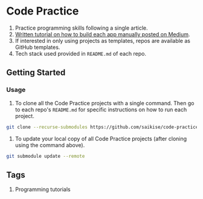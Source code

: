 # Code Practice

1. Practice programming skills following a single article.
1. [Written tutorial on how to build each app manually posted on Medium](https://medium.com/@saikise/list/code-practice-780f4532716a).
1. If interested in only using projects as templates, repos are available as GitHub templates.
1. Tech stack used provided in `README.md` of each repo.

## Getting Started

### Usage

1. To clone all the Code Practice projects with a single command. Then go to each repo's `README.md` for specific instructions on how to run each project.

```bash
git clone --recurse-submodules https://github.com/saikise/code-practice.git
```

1. To update your local copy of all Code Practice projects (after cloning using the command above).

```bash
git submodule update --remote
```

## Tags

1. Programming tutorials
